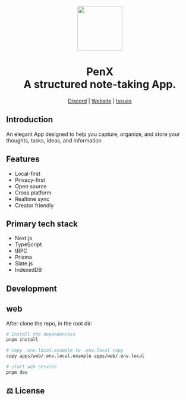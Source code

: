 <div align="center">

<a href="https://www.penx.io" alt="PenX Logo">
    <img src="https://www.penx.io/images/logo-512.png" height="120"/></a>

<h1 style="border-bottom: none">
    <b>PenX</b><br />
    A structured note-taking App.
    <br>
</h1>

[Discord](https://discord.gg/nyVpH9njDu) | [Website](https://www.penx.io/) | [Issues](https://github.com/penxio/penx/issues)

</div>

## Introduction

An elegant App designed to help you capture, organize, and store your thoughts, tasks, ideas, and information

## Features

- Local-first
- Privacy-first
- Open source
- Cross platform
- Realtime sync
- Creator friendly

## Primary tech stack

- Next.js
- TypeScript
- tRPC
- Prisma
- Slate.js
- IndexedDB

## Development

## web

After clone the repo, in the root dir:

```bash
# Install the dependencies
pnpm install

# copy .env.local.example to .env.local copy
copy apps/web/.env.local.example apps/web/.env.local

# start web service
pnpm dev
```

## ⚖️ License
